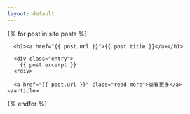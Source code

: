 ```yaml
---
layout: default
---
```


<div class="posts">
  {% for post in site.posts %}
    <article class="post">

      <h1><a href="{{ post.url }}">{{ post.title }}</a></h1>

      <div class="entry">
        {{ post.excerpt }}
      </div>

      <a href="{{ post.url }}" class="read-more">查看更多</a>
    </article>
  {% endfor %}
